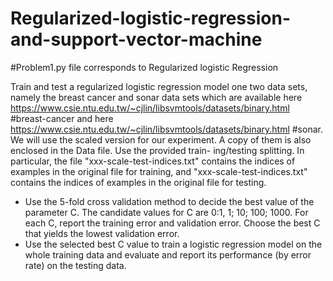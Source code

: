 # Regularized-logistic-regression-and-support-vector-machine

#Problem1.py file corresponds to Regularized logistic Regression

Train and test a regularized logistic regression model one two data sets, namely the breast
cancer and sonar data sets which are available here
https://www.csie.ntu.edu.tw/~cjlin/libsvmtools/datasets/binary.html #breast-cancer 
and here https://www.csie.ntu.edu.tw/~cjlin/libsvmtools/datasets/binary.html #sonar. 
We will use the scaled version for our experiment. A copy of them is also enclosed in the Data file. Use the provided train-
ing/testing splitting. In particular, the file "xxx-scale-test-indices.txt" contains the indices of
examples in the original file for training, and "xxx-scale-test-indices.txt" contains the indices
of examples in the original file for testing.

- Use the 5-fold cross validation method to decide the best value of the parameter C. The
candidate values for C are 0:1, 1; 10; 100; 1000. For each C, report the training error and
validation error. Choose the best C that yields the lowest validation error.
- Use the selected best C value to train a logistic regression model on the whole training
data and evaluate and report its performance (by error rate) on the testing data.